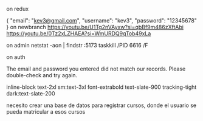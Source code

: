 on redux

{
"email": "kev3@gmail.com",
"username": "kev3",
"password": "12345678"
}
on newbranch
https://youtu.be/U1Tg2nVAyxw?si=qbBf9m486zXftAbi
https://youtu.be/0Tz2xLZHAEA?si=WmURDQ9qTob49xLa

on admin
netstat -aon | findstr :5173
taskkill /PID 6616 /F

on auth



The email and password you entered did not match our records. Please double-check and try again.

inline-block text-2xl sm:text-3xl font-extrabold text-slate-900 tracking-tight dark:text-slate-200








necesito crear una base de datos para registrar cursos, donde el usuario se pueda matricular a esos cursos 
